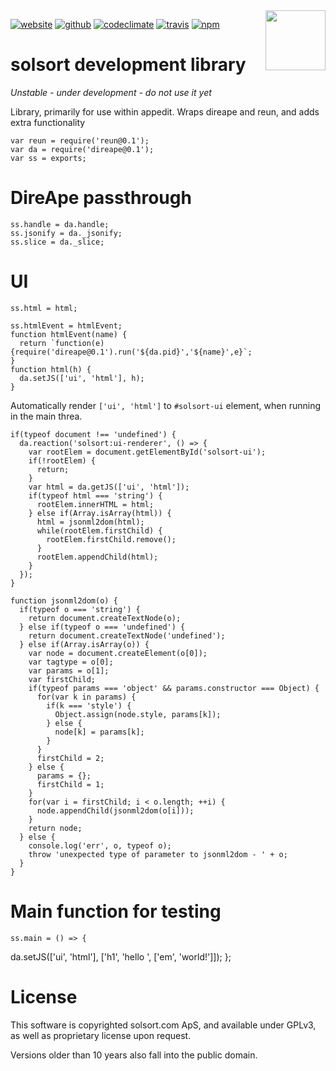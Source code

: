 <img src=https://solsort.solsort.com/icon.png width=96 height=96 align=right>

[![website](https://img.shields.io/badge/website-solsort.solsort.com-blue.svg)](https://solsort.solsort.com/) 
[![github](https://img.shields.io/badge/github-solsort/solsort-blue.svg)](https://github.com/solsort/solsort)
[![codeclimate](https://img.shields.io/codeclimate/github/solsort/solsort.svg)](https://codeclimate.com/github/solsort/solsort)
[![travis](https://img.shields.io/travis/solsort/solsort.svg)](https://travis-ci.org/solsort/solsort)
[![npm](https://img.shields.io/npm/v/solsort.svg)](https://www.npmjs.com/package/solsort)

# solsort development library

*Unstable - under development - do not use it yet*

Library, primarily for use within appedit. Wraps direape and reun, and adds extra functionality


    var reun = require('reun@0.1');
    var da = require('direape@0.1');
    var ss = exports;
    
# DireApe passthrough
    
    ss.handle = da.handle;
    ss.jsonify = da._jsonify;
    ss.slice = da._slice;
    
# UI

    ss.html = html;
    
    ss.htmlEvent = htmlEvent;
    function htmlEvent(name) {
      return `function(e){require('direape@0.1').run('${da.pid}','${name}',e}`;
    }
    function html(h) {
      da.setJS(['ui', 'html'], h);
    }
    
Automatically render `['ui', 'html']` to `#solsort-ui` element, when running in the main threa.
    
    if(typeof document !== 'undefined') {
      da.reaction('solsort:ui-renderer', () => {
        var rootElem = document.getElementById('solsort-ui');
        if(!rootElem) {
          return;
        }
        var html = da.getJS(['ui', 'html']);
        if(typeof html === 'string') {
          rootElem.innerHTML = html;
        } else if(Array.isArray(html)) {
          html = jsonml2dom(html);
          while(rootElem.firstChild) {
            rootElem.firstChild.remove();
          }
          rootElem.appendChild(html);
        }
      });
    }
    
    function jsonml2dom(o) { 
      if(typeof o === 'string') {
        return document.createTextNode(o);
      } else if(typeof o === 'undefined') {
        return document.createTextNode('undefined');
      } else if(Array.isArray(o)) {
        var node = document.createElement(o[0]);
        var tagtype = o[0];
        var params = o[1];
        var firstChild;
        if(typeof params === 'object' && params.constructor === Object) {
          for(var k in params) {
            if(k === 'style') {
              Object.assign(node.style, params[k]);
            } else {
              node[k] = params[k];
            }
          }
          firstChild = 2;
        } else {
          params = {};
          firstChild = 1;
        }
        for(var i = firstChild; i < o.length; ++i) {
          node.appendChild(jsonml2dom(o[i]));
        }
        return node;
      } else {
        console.log('err', o, typeof o);
        throw 'unexpected type of parameter to jsonml2dom - ' + o;
      }
    }
    
# Main function for testing
    
    ss.main = () => {
da.setJS(['ui', 'html'], ['h1', 'hello ', ['em', 'world!']]);
    };
    
# License

This software is copyrighted solsort.com ApS, and available under GPLv3, as well as proprietary license upon request.

Versions older than 10 years also fall into the public domain.

